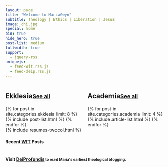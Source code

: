 ```yaml
---
layout: page
title: "Welcome to MariaGwyn"
subtitle: Theology | Ethics | Liberation | Jesus
image: chi.jpg
special: home
bio: true
hide_hero: true
post-list: medium
fullwidth: true
support:
  - jquery-rss
uniquejs:
  - feed-wit.rss.js
  - feed-deip.rss.js
---
```

<div class="columns">
  <div class="column is-9">
  <h2 class="small subheader border">Ekklesia<small class="float-right"><a href="/ekklesia/">See all</a></small></h2>
    {% for post in site.categories.ekklesia limit: 8 %}
      {% include post-list.html %}
    {% endfor %}
  </div>
  <div class="column is-3">
  <h2 class="small subheader border">Academia<small class="float-right"><a href="/academia/">See all</a></small></h2>
    {% for post in site.categories.academia limit: 4 %}
      {% include article-list.html %}
    {% endfor %}
  </div>
</div>
{% include resumes-twocol.html %}
<section class="feeds">
  <h4 class="feed-title">Recent <a href="http://womenintheology.org" target="_blank">WIT</a> Posts</h4>
  <div id="wit-feed" class="wit columns is-multiline"></div>
  <h4 class="feed-title">Visit <a href="http://deiprofundis.org" target="_blank">DeiProfundis</a><small> to read Maria's earliest theological blogging.</small></h4>
  <div id="deip-feed" class="deip columns is-multiline"></div>
</section>
